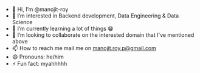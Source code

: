 - 👋 Hi, I’m @manojit-roy
- 👀 I’m interested in Backend development, Data Engineering & Data Science
- 🌱 I’m currently learning a lot of things 😁
- 💞️ I’m looking to collaborate on the interested domain that I've mentioned above
- 📫 How to reach me mail me on manojit.roy.p@gmail.com
- 😄 Pronouns: he/him
- ⚡ Fun fact: myahhhhh

<!---
manojit-roy/manojit-roy is a ✨ special ✨ repository because its `README.md` (this file) appears on your GitHub profile.
You can click the Preview link to take a look at your changes.
--->
